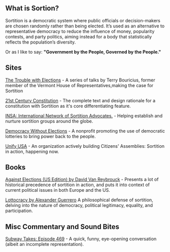 ## What is Sortion?

Sortition is a democratic system where public officials or decision-makers are chosen randomly rather than being elected. It’s used as an alternative to representative democracy to reduce the influence of money, popularity contests, and party politics, aiming instead for a body that statistically reflects the population’s diversity.

Or as I like to say: **"Government by the People, Governed by the People."**

## Sites

[The Trouble with Elections](https://democracycreative.substack.com/p/the-trouble-with-elections) - A series of talks by Terry Bouricius, former member of the Vermont House of Representatives,making the case for Sortition

[21st Century Constitution](https://www.21st-century-constitution.org/) - The complete text and design rationale for a constitution with Sortition as it's core differentiating feature.

[INSA: International Network of Sortition Advocates.](https://insa.site/) - Helping establish and nurture sortition groups around the globe.

[Democracy Without Elections](https://www.democracywithoutelections.org/) - A nonprofit promoting the use of democratic lotteries to bring power back to the people.

[Unify USA](https://www.unify-usa.org/) - An organization actively building Citizens' Assemblies: Sortition in action, happening now.

## Books

[Against Elections (US Edition) by David Van Reybrouck](https://www.davidvanreybrouck.be/en/boeken/twee-monologen) - Presents a lot of historical precedence of sortition in action, and puts it into context of current political issues in both Europe and the US.

[Lottocracy by Alexander Guerrero](https://global.oup.com/academic/product/lottocracy-9780198938989)
A philosophical defense of sortition, delving into the nature of democracy, political legitimacy, equality, and participation.

## Misc Commentary and Sound Bites

[Subway Takes: Episode 469](https://www.instagram.com/reel/DNtNsF2XEtJ/?utm_source=ig_web_copy_link&igsh=MWpncnIxN2I4cWpheQ==) - A quick, funny, eye-opening conversation (albeit an incomplete representation).
